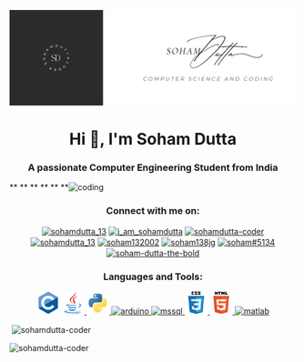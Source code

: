 ![logo](https://github.com/sohamdutta-coder/sohamdutta-coder/blob/main/Github%20Banner.png)
<h1 align="center">Hi 👋, I'm Soham Dutta</h1>
<h3 align="center">A passionate Computer Engineering Student from India</h3>

<img align="right" alt="coding" width="400" src="https://media4.giphy.com/media/RbDKaczqWovIugyJmW/giphy.gif?cid=6c09b952odg7pzz0vmukgt5s6jna8ui3892c0nyd5x2aysh6&ep=v1_internal_gif_by_id&rid=giphy.gif&ct=g">
** **
** **
** **
<h3 align="center">Connect with me on:</h3>
<p align="center">
<a href="https://instagram.com/sohamdutta_13" target="blank"><img align="center" src="https://raw.githubusercontent.com/rahuldkjain/github-profile-readme-generator/master/src/images/icons/Social/instagram.svg" alt="sohamdutta_13" height="30" width="40" /></a>
<a href="https://twitter.com/i_am_sohamdutta" target="blank"><img align="center" src="https://raw.githubusercontent.com/rahuldkjain/github-profile-readme-generator/master/src/images/icons/Social/twitter.svg" alt="i_am_sohamdutta" height="30" width="40" /></a>
<a href="https://linkedin.com/in/sohamdutta-coder" target="blank"><img align="center" src="https://raw.githubusercontent.com/rahuldkjain/github-profile-readme-generator/master/src/images/icons/Social/linked-in-alt.svg" alt="sohamdutta-coder" height="30" width="40" /></a>
<a href="https://www.hackerrank.com/sohamdutta_13" target="blank"><img align="center" src="https://raw.githubusercontent.com/rahuldkjain/github-profile-readme-generator/master/src/images/icons/Social/hackerrank.svg" alt="sohamdutta_13" height="30" width="40" /></a>
<a href="https://www.leetcode.com/soham132002" target="blank"><img align="center" src="https://raw.githubusercontent.com/rahuldkjain/github-profile-readme-generator/master/src/images/icons/Social/leet-code.svg" alt="soham132002" height="30" width="40" /></a>
<a href="https://auth.geeksforgeeks.org/user/soham138jg" target="blank"><img align="center" src="https://raw.githubusercontent.com/rahuldkjain/github-profile-readme-generator/master/src/images/icons/Social/geeks-for-geeks.svg" alt="soham138jg" height="30" width="40" /></a>
<a href="https://discord.gg/soham#5134" target="blank"><img align="center" src="https://raw.githubusercontent.com/rahuldkjain/github-profile-readme-generator/master/src/images/icons/Social/discord.svg" alt="soham#5134" height="30" width="40" /></a>
<a href="https://codepen.io/soham-dutta-the-bold" target="blank"><img align="center" src="https://raw.githubusercontent.com/rahuldkjain/github-profile-readme-generator/master/src/images/icons/Social/codepen.svg" alt="soham-dutta-the-bold" height="30" width="40" /></a>
</p>

<h3 align="center">Languages and Tools:</h3>
<p align="center"> <a href="https://www.cprogramming.com/" target="_blank" rel="noreferrer"> <img src="https://raw.githubusercontent.com/devicons/devicon/master/icons/c/c-original.svg" alt="c" width="40" height="40"/></a> <a href="https://www.java.com" target="_blank" rel="noreferrer"> <img src="https://raw.githubusercontent.com/devicons/devicon/master/icons/java/java-original.svg" alt="java" width="40" height="40"/> </a> <a href="https://www.python.org" target="_blank" rel="noreferrer"> <img src="https://raw.githubusercontent.com/devicons/devicon/master/icons/python/python-original.svg" alt="python" width="40" height="40"/> </a> <a href="https://www.arduino.cc/" target="_blank" rel="noreferrer"> <img src="https://cdn.worldvectorlogo.com/logos/arduino-1.svg" alt="arduino" width="40" height="40"/> </a> <a href="https://www.microsoft.com/en-us/sql-server" target="_blank" rel="noreferrer"> <img src="https://www.svgrepo.com/show/303229/microsoft-sql-server-logo.svg" alt="mssql" width="40" height="40"/> </a> <a href="https://www.w3schools.com/css/" target="_blank" rel="noreferrer"> <img src="https://raw.githubusercontent.com/devicons/devicon/master/icons/css3/css3-original-wordmark.svg" alt="css3" width="40" height="40"/> </a> <a href="https://www.w3.org/html/" target="_blank" rel="noreferrer"> <img src="https://raw.githubusercontent.com/devicons/devicon/master/icons/html5/html5-original-wordmark.svg" alt="html5" width="40" height="40"/> </a>  <a href="https://www.mathworks.com/" target="_blank" rel="noreferrer"> <img src="https://upload.wikimedia.org/wikipedia/commons/2/21/Matlab_Logo.png" alt="matlab" width="40" height="40"/> </a> </p>


<p>&nbsp;<img align="center" src="https://github-readme-stats.vercel.app/api?username=sohamdutta-coder&show_icons=true&locale=en" alt="sohamdutta-coder" /></p>

<p><img align="center" src="https://github-readme-streak-stats.herokuapp.com/?user=sohamdutta-coder&" alt="sohamdutta-coder" /></p>
